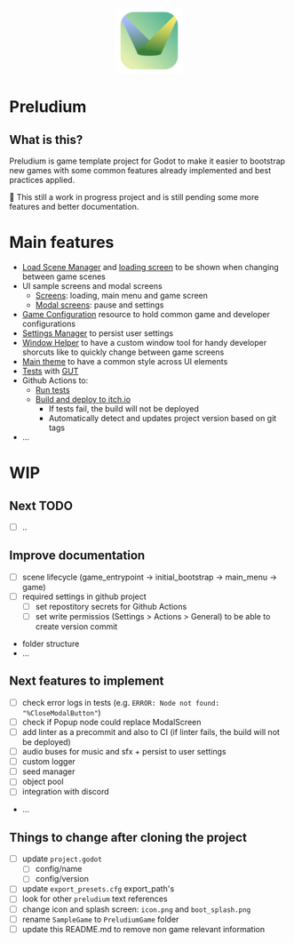 <div align="center">
  <img src="icon.png" width="120">
</div>

# Preludium

## What is this?

Preludium is game template project for Godot to make it easier to bootstrap new games with some common features already implemented and best practices applied.

🚨 This still a work in progress project and is still pending some more features and better documentation.

# Main features

- [Load Scene Manager](autoloads/load_scene_manager.gd) and [loading screen](components/ui/screens/loading_screen/scripts/loading_screen.gd) to be shown when changing between game scenes
- UI sample screens and modal screens
    - [Screens](components/ui/screens): loading, main menu and game screen
    - [Modal screens](components/ui/modal_screens): pause and settings 
- [Game Configuration](components/game_configuration/scripts/game_configuration.gd) resource to hold common game and developer configurations
- [Settings Manager](components/settings_manager/scripts/settings_manager.gd) to persist user settings
- [Window Helper](addons/window_helper/window_helper.gd) to have a custom window tool for handy developer shorcuts like to quickly change between game screens
- [Main theme](themes/main_theme.tres) to have a common style across UI elements
- [Tests](tests/) with [GUT](https://github.com/bitwes/Gut)
- Github Actions to:
    - [Run tests](.github/workflows/reusable_run_tests.yml)
    - [Build and deploy to itch.io](.github/workflows/build_and_deploy.yml)
        - If tests fail, the build will not be deployed
        - Automatically detect and updates project version based on git tags
- ...

# WIP

## Next TODO

- [ ] ..

## Improve documentation

- [ ] scene lifecycle (game_entrypoint -> initial_bootstrap -> main_menu -> game)
- [ ] required settings in github project
    - [ ] set repostitory secrets for Github Actions
    - [ ] set write permissios (Settings > Actions > General) to be able to create version commit
- folder structure
- ...

## Next features to implement

- [ ] check error logs in tests (e.g. `ERROR: Node not found: "%CloseModalButton"`)
- [ ] check if Popup node could replace ModalScreen
- [ ] add linter as a precommit and also to CI (if linter fails, the build will not be deployed)
- [ ] audio buses for music and sfx + persist to user settings
- [ ] custom logger
- [ ] seed manager
- [ ] object pool
- [ ] integration with discord
- ...

## Things to change after cloning the project

- [ ] update `project.godot`
    - [ ] config/name
    - [ ] config/version
- [ ] update `export_presets.cfg` export_path's
- [ ] look for other `preludium` text references
- [ ] change icon and splash screen: `icon.png` and `boot_splash.png`
- [ ] rename `SampleGame` to `PreludiumGame` folder
- [ ] update this README.md to remove non game relevant information